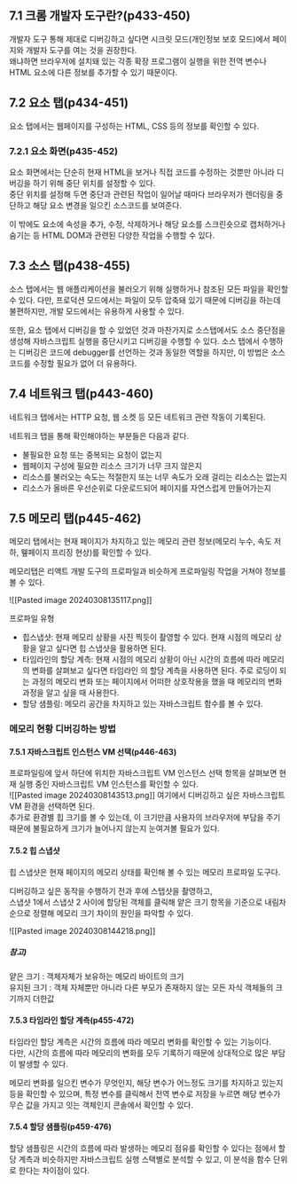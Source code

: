 ## 7.1 크롬 개발자 도구란?(p433-450)

개발자 도구 통해 제대로 디버깅하고 싶다면 시크릿 모드(개인정보 보호 모드)에서 페이지와 개발자 도구를 여는 것을 권장한다.   
왜냐하면 브라우저에 설치돼 있는 각종 확장 프로그램이 실행을 위한 전역 변수나 HTML 요소에 다른 정보를 추가할 수 있기 때문이다.  

## 7.2 요소 탭(p434-451)
요소 탭에서는 웹페이지를 구성하는 HTML, CSS 등의 정보를 확인할 수 있다.

### 7.2.1 요소 화면(p435-452)
요소 화면에서는 단순히 현재 HTML을 보거나 직접 코드를 수정하는 것뿐만 아니라 디버깅을 하기 위해 중단 위치를 설정할 수 있다.  
중단 위치를 설정해 두면 중단과 관련된 작업이 일어날 때마다 브라우저가 렌더링을 중단하고 해당 요소 변경을 일으킨 소스코드를 보여준다.  

이 밖에도 요소에 속성을 추가, 수정, 삭제하거나 해당 요소를 스크린숏으로 캡처하거나 숨기는 등 HTML DOM과 관련된 다양한 작업을 수행할 수 있다.  

## 7.3 소스 탭(p438-455)
소스 탭에서는 웹 애플리케이션을 불러오기 위해 실행하거나 참조된 모든 파일을 확인할 수 있다. 
다만, 프로덕션 모드에서는 파일이 모두 압축돼 있기 때문에 디버깅을 하는데 불편하지만, 개발 모드에서는 유용하게 사용할 수 있다.  

또한, 요소 탭에서 디버깅을 할 수 있었던 것과 마찬가지로 소스탭에서도 소스 중단점을 생성해 자바스크립트 실행을 중단시키고 디버깅을 수행할 수 있다. 소스 탭에서 수행하는 디버깅은 코드에 debugger를 선언하는 것과 동일한 역할을 하지만, 이 방법은 소스 코드를 수정할 필요가 없어 더 유용하다.  

## 7.4 네트워크 탭(p443-460)
네트워크 탭에서는 HTTP 요청, 웹 소켓 등 모든 네트워크 관련 작동이 기록된다.  

네트워크 탭을 통해 확인해야하는 부분들은 다음과 같다.
- 불필요한 요청 또는 중복되는 요청이 없는지
- 웹페이지 구성에 필요한 리소스 크기가 너무 크지 않은지
- 리소스를 불러오는 속도는 적절한지 또는 너무 속도가 오래 걸리는 리소스는 없는지
- 리소스가 올바른 우선순위로 다운로드되어 페이지를 자연스럽게 만들어가는지

## 7.5 메모리 탭(p445-462)
메모리 탭에서는 현재 페이지가 차지하고 있는 메모리 관련 정보(메모리 누수, 속도 저하, 윂페이지 프리징 현상)를 확인할 수 있다.  

메모리탭은 리액트 개발 도구의 프로파일과 비슷하게 프로파일링 작업을 거쳐야 정보를 볼 수 있다.  

![[Pasted image 20240308135117.png]]

프로파일 유형
- 힙스냅샷: 현재 메모리 상황을 사진 찍듯이 촬영할 수 있다. 현재 시점의 메모리 상황을 알고 싶다면 힙 스냅샷을 활용하면 된다.
- 타임라인의 할당 계측: 현재 시점의 메모리 상황이 아닌 시간의 흐름에 따라 메모리의 변화를 살펴보고 싶다면 타임라인 의 할당 계측을 사용하면 된다. 주로 로딩이 되는 과정의 메모리 변화 또는 페이지에서 어떠한 상호작용을 했을 때 메모리의 변화 과정을 알고 싶을 때 사용한다.
- 할당 샘플링: 메모리 공간을 차지하고 있는 자바스크립트 함수를 볼 수 있다.

### 메모리 현황 디버깅하는 방법
#### 7.5.1 자바스크립트 인스턴스 VM 선택(p446-463)
프로파일링에 앞서 하단에 위치한 자바스크립트 VM 인스턴스 선택 항목을 살펴보면 현재 실행 중인 자바스크립트 VM 인스턴스를 확인할 수 있다.  
![[Pasted image 20240308143513.png]]
여기에서 디버깅하고 싶은 자바스크립트 VM 환경을 선택하면 된다.  
추가로 환경별 힙 크기를 볼 수 있는데, 이 크기만큼 사용자의 브라우저에 부담을 주기 때문에 불필요하게 크기가 늘어나지 않는지 눈여겨볼 필요가 있다.

#### 7.5.2 힙 스냅샷
힙 스냅샷은 현재 페이지의 메모리 상태를 확인해 볼 수 있는 메모리 프로파일 도구다.  

디버깅하고 싶은 동작을 수행하기 전과 후에 스탭샷을 촬영하고,  
스냅샷 1에서 스냅샷 2 사이에 할당된 객체를 클릭해 얕은 크기 항목을 기준으로 내림차순으로 정렬해 메모리 크기 차이의 원인을 파악할 수 있다. 

![[Pasted image 20240308144218.png]]

##### 참고)
얕은 크기 : 객체자체가 보유하는 메모리 바이트의 크기  
유지된 크기 : 객체 자체뿐만 아니라 다른 부모가 존재하지 않는 모든 자식 객체들의 크기까지 더한값

#### 7.5.3 타임라인 할당 계측(p455-472)
타임라인 할당 계측은 시간의 흐름에 따라 메모리 변화를 확인할 수 있는 기능이다.   
다만, 시간의 흐름에 따라 메모리의 변화를 모두 기록하기 때문에 상대적으로 많은 부담이 발생할 수 있다.   

메모리 변화를 일으킨 변수가 무엇인지, 해당 변수가 어느정도 크기를 차지하고 있는지 등을 확인할 수 있으며, 특정 변수를 클릭해서 전역 변수로 저장을 누르면 해당 변수가 무슨 값을 가지고 잇는 객체인지 콘솔에서 확인할 수 있다.

#### 7.5.4 할당 샘플링(p459-476)
할당 샘플링은 시간의 흐름에 따라 발생하는 메모리 점유를 확인할 수 있다는 점에서 할당 계측과 비슷하지만 자바스크립트 실행 스택별로 분석할 수 있고, 이 분석을 함수 단위로 한다는 차이점이 있다.


